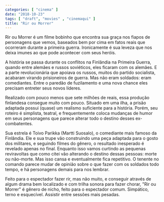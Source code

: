 ```yaml
---
categories: [ "cinema" ]
date: "2018-10-23"
tags: [ "draft", "movies" , "cinemaqui" ]
title: "Rir ou Morrer"
---
```

Rir ou Morrer é um filme bobinho que encontra sua graça nos fiapos
de personagens que vemos, baseados bem por cima em fatos reais que
ocorreram durante a primeira guerra. Ironicamente é sua leveza que nos
deixa imunes ao que pode acontecer com seus heróis.

A história se passa durante os conflitos na Finlândia na Primeira
Guerra, quando entre alemães e russos soviéticos, eles ficaram com os
alemães. E a parte revolucionária que apoiava os russos, muitos do
partido socialista, acabaram virando prisioneiros de guerra. Mas não
eram soldados: eram comediantes. Entre o paredão de fuzilamento e uma
nova chance eles precisam entreter seus novos líderes.

Realizado com pouco menos que sete milhões de reais, essa produção
finlandesa consegue muito com pouco. Situado em uma ilha, a prisão
adaptada possui (quase) um realismo suficiente para a história. Porém,
seu roteiro é simplista, teatral, e frequentemente coloca mudanças
de humor em seus personagens que parece alterar todo o destino desses
ex-combatentes.

Sua estrela é Toivo Parikka (Martti Suosalo), o comediante mais famoso
da Finlândia. Ele e sua trupe vão construindo uma peça adaptada para o
gosto dos militares, e seguindo filmes do gênero, o resultado inesperado
é revelado apenas no final. Enquanto isso vamos curtindo as pequenas
reviravoltas que como citei vão alterando o destino dessas pessoas:
morte ou não-morte. Mas isso cansa e eventualmente fica repetitivo. O
tenente no comando parece mudar de opinião sobre o que fazer com os
soldados todo tempo, e há personagens demais para nos lembrar.

Feito para o espectador fazer rir, mas não muito, e conseguir através
de algum drama bem localizado e com trilha sonora para fazer chorar, "Rir
ou Morrer" é gênero de nicho, feito para o espectador comum. Simpático,
terno e esquecível. Assistir entre sessões mais pesadas.
